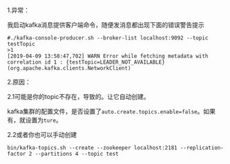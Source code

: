 1.异常：

我启动kafka消息提供客户端命令，随便发消息都出现下面的错误警告提示
```
#./kafka-console-producer.sh --broker-list localhost:9092 --topic testTopic
>1
[2019-04-09 13:58:47,702] WARN Error while fetching metadata with correlation id 1 : {testTopic=LEADER_NOT_AVAILABLE} (org.apache.kafka.clients.NetworkClient)
```

2.原因：

2.1可能是你的topic不存在，导致的。让它自动创建。

kafka集群的配置文件，是否设置了`auto.create.topics.enable=false`。如果有，就设置为`ture`。



2.2或者你也可以手动创建
```
bin/kafka-topics.sh --create --zookeeper localhost:2181 --replication-factor 2 --partitions 4 --topic test
```
